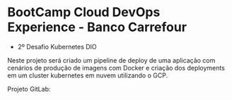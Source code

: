 # BootCamp Cloud DevOps Experience - Banco Carrefour
* 2º Desafio Kubernetes DIO

Neste projeto será criado um pipeline de deploy de uma aplicação com cenários de produção de imagens
com Docker e criação dos deployments em um cluster kubernetes em nuvem utilizando o GCP.

Projeto GitLab:
